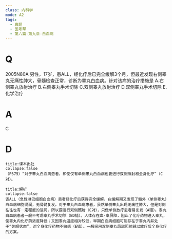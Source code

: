 ```yaml
---
class: 内科学
mode: A2
tags:
  - 真题
  - 医考帮
  - 第六篇-第九章-白血病
---
```


# Q
2005N80A 男性，17岁，患ALL，经化疗后已完全缓解3个月，但最近发现右侧睾丸无痛性肿大，骨髓检查正常，诊断为睾丸白血病。针对该病的治疗措施是
A.右侧睾丸放射治疗
B.右侧睾丸手术切除
C.双侧睾丸放射治疗
D.双侧睾丸手术切除
E.化学治疗

# A
C
# D
```ad-note
title:课本出处
collapse:false
（P575）“对于睾丸白血病患者，即使仅有单侧睾丸白血病也要进行双侧照射和全身化疗”（C对）。
```

```ad-summary
title:解析
collapse:false
该ALL（急性淋巴细胞白血病）患者经化疗后获得完全缓解，在缓解期又发现了髓外（单侧睾丸）白血病细胞浸润，无骨髓复发。对于睾丸白血病患者，虽然单侧睾丸出现无痛性肿大，但是对侧往往也有一定程度的浸润，所以要进行双侧照射（C对），只做单侧放疗患者易复发（A错）。睾丸白血病患者一般不考虑睾丸手术切除（BD错）。人体存在血-睾屏障，阻止了化疗药物进入睾丸，使睾丸内化疗药浓度降低；又因睾丸温度相对较低，早期白血病细胞可能存在于睾丸内并处于“休眠状态”，对全身化疗药物不敏感（E错）。一般采用双侧睾丸局部照射辅以放疗后全身化疗的方案。
```

